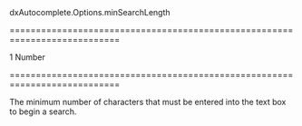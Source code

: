 <!--id-->dxAutocomplete.Options.minSearchLength<!--/id-->
===========================================================================
<!--default-->1<!--/default-->
<!--type-->Number<!--/type-->
===========================================================================

<!--shortDescription-->
The minimum number of characters that must be entered into the text box to begin a search.
<!--/shortDescription-->

<!--fullDescription-->

<!--/fullDescription-->